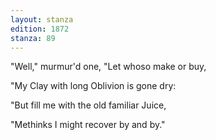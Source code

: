 ```yaml
---
layout: stanza
edition: 1872
stanza: 89
---
```


"Well," murmur'd one, "Let whoso make or buy,

"My Clay with long Oblivion is gone dry:

"But fill me with the old familiar Juice,

"Methinks I might recover by and by."